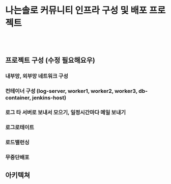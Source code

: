 # 나는솔로 커뮤니티 인프라 구성 및 배포 프로젝트
<br/></br>

## 프로젝트 구성 (수정 필요해요우)

### 내부망, 외부망 네트워크 구성
### 컨테이너 구성 (log-server, worker1, worker2, worker3, db-container, jenkins-host)
### 로그 타 서버로 보내서 모으기, 일정시간마다 메일 보내기
### 로그로테이트 
### 로드밸런싱
### 무중단배포 

## 아키텍쳐

